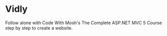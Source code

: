 # Vidly
Follow alone with Code With Mosh's The Complete ASP.NET MVC 5 Course step by step to create a website.
